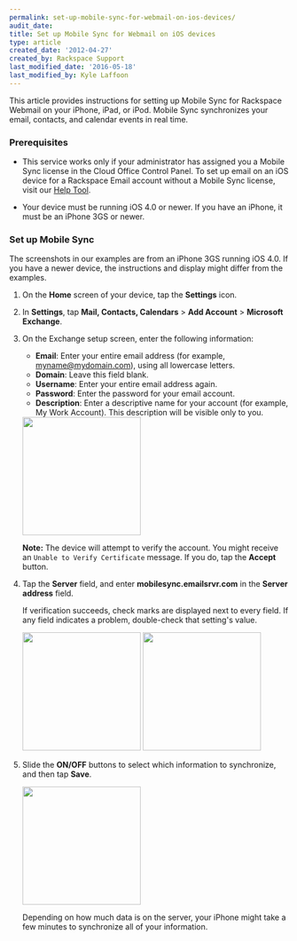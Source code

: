 ```yaml
---
permalink: set-up-mobile-sync-for-webmail-on-ios-devices/
audit_date:
title: Set up Mobile Sync for Webmail on iOS devices
type: article
created_date: '2012-04-27'
created_by: Rackspace Support
last_modified_date: '2016-05-18'
last_modified_by: Kyle Laffoon
---
```


This article provides instructions for setting up Mobile Sync for
Rackspace Webmail on your iPhone, iPad, or iPod. Mobile Sync
synchronizes your email, contacts, and calendar events in real time.

### Prerequisites

-   This service works only if your administrator has assigned you a
    Mobile Sync license in the Cloud Office Control Panel. To set up
    email on an iOS device for a Rackspace Email account without a
    Mobile Sync license, visit our [Help
    Tool](https://emailhelp.rackspace.com/).

-   Your device must be running iOS 4.0 or newer. If you have an
    iPhone, it must be an iPhone 3GS or newer.

### Set up Mobile Sync

The screenshots in our examples are from an iPhone 3GS running iOS 4.0.
 If you have a newer device, the instructions and display might
differ from the examples.

1.  On the **Home** screen of your device, tap the **Settings** icon.

2.  In **Settings**, tap **Mail, Contacts, Calendars** &gt; **Add
    Account** &gt; **Microsoft Exchange**.

3.  On the Exchange setup screen, enter the following information:

    -   **Email**: Enter your entire email address (for example,
        myname@mydomain.com), using all lowercase letters.
    -   **Domain**: Leave this field blank.
    -   **Username**: Enter your entire email address again.
    -   **Password**: Enter the password for your email account.
    -   **Description**: Enter a descriptive name for your account (for
        example, My Work Account). This description will be visible only
        to you.

    <!--><img src="{% asset_path rackspace-email/set-up-mobile-sync-for-webmail-on-ios-devices/1.png %}" width="213" /><!-->

    **Note:** The device will attempt to verify the account. You
    might receive an `Unable to Verify Certificate` message. If you
    do, tap the **Accept** button.

4.  Tap the **Server** field, and enter **mobilesync.emailsrvr.com** in
    the **Server address** field.

    If verification succeeds, check marks
    are displayed next to every field. If any field indicates a problem,
    double-check that setting's value.

    <!--><img src="{% asset_path rackspace-email/set-up-mobile-sync-for-webmail-on-ios-devices/2.png %}" width="213" />
    <img src="{% asset_path rackspace-email/set-up-mobile-sync-for-webmail-on-ios-devices/3.png %}" width="213" /><!-->

5.  Slide the **ON/OFF** buttons to select which information to
    synchronize, and then tap **Save**.

    <!--><img src="{% asset_path rackspace-email/set-up-mobile-sync-for-webmail-on-ios-devices/4.png %}" width="213" /><!-->

    Depending on how much data is on the server, your iPhone might take
    a few minutes to synchronize all of your information.
